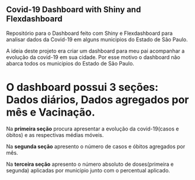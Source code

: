 
## Covid-19 Dashboard with Shiny and Flexdashboard


Repositório para o Dashboard feito com Shiny e Flexdashboard para analisar dados da Covid-19 em alguns municipios do Estado de São Paulo.

A ideia deste projeto era criar um dashboard para meu pai acompanhar a evolução da covid-19 em sua cidade. Por esse motivo o dashboard não abarca todos os municipios do Estado de São Paulo.


# O dashboard possui 3 seções: Dados diários, Dados agregados por mês e Vacinação.

Na **primeira seção** procura apresentar a evolução da covid-19(casos e óbitos) e as respectivas médias móveis.

Na **segunda seção** apresento o número de casos e óbitos agregados por mês.

Na **terceira seção** apresento o número absoluto de doses(primeira e segunda) aplicadas por municipio junto com o percentual aplicado.
